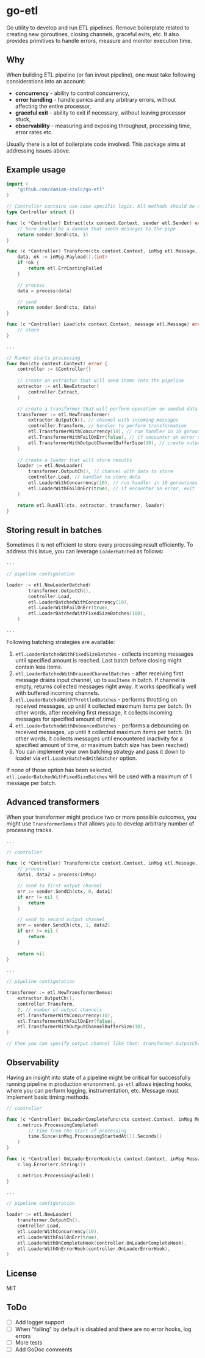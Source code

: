 # go-etl

Go utility to develop and run ETL pipelines. Remove boilerplate related to creating new goroutines, closing channels, graceful exits, etc. It also provides primitives to handle errors, measure and monitor execution time.

## Why

When building ETL pipeline (or fan in/out pipeline), one must take following considerations into an account:

* **concurrency** - ability to control concurrency,
* **error handling** - handle panics and any arbitrary errors, without affecting the entire processor,
* **graceful exit** - ability to exit if necessary, without leaving processor stuck,
* **observability** - measuring and exposing throughput, processing time, error rates etc.

Usually there is a lot of boilerplate code involved. This package aims at addressing issues above.

## Example usage

```go
import (
    "github.com/damian-szulc/go-etl"
)

// Controller contains use-case specific logic. All methods should be safe to run concurrently
type Controller struct {}

func (c *Controller) Extract(ctx context.Context, sender etl.Sender) error {
    // here should be a daemon that seeds messages to the pipe
    return sender.Send(ctx, 1)
}

func (c *Controller) Transform(ctx context.Context, inMsg etl.Message, sender etl.Sender) error {
    data, ok := inMsg.Payload().(int)
    if !ok {
        return etl.ErrCastingFailed
    }

    // process
    data = process(data)

    // send
    return sender.Send(ctx, data)
}

func (c *Controller) Load(ctx context.Context, message etl.Message) error {
    // store
}

...

// Runner starts processing
func Run(ctx context.Context) error {
    controller := &Controller{}
    
    // create an extractor that will seed items into the pipeline
    extractor := etl.NewExtractor(
        controller.Extract,
    )

    // create a transformer that will perform operation on seeded data
    transformer := etl.NewTransformer(
        extractor.OutputCh(), // channel with incoming messages 
        controller.Transform, // handler to perform transformation
        etl.TransformerWithConcurrency(10), // run handler in 10 goroutines
        etl.TransformerWithFailOnErr(false), // if encounter an error during processing, ignore it. By default it exits processing
        etl.TransformerWithOutputChannelBufferSize(10), // create output channel with buffer size of 10
    )
    
    // create a loader that will store results 
    loader := etl.NewLoader(
        transformer.OutputCh(), // channel with data to store
        controller.Load, // handler to store data
        etl.LoaderWithConcurrency(10), // run handler in 10 goroutines
        etl.LoaderWithFailOnErr(true), // if encounter an error, exit
    )

    return etl.RunAll(ctx, extractor, transformer, loader)
}
```

## Storing result in batches

Sometimes it is not efficient to store every processing result efficiently. To address this issue, you can leverage `LoaderBatched` as follows:

```go
...
   
// pipeline configuration

loader := etl.NewLoaderBatched(
        transformer.OutputCh(),
        controller.Load,
        etl.LoaderBatchedWithConcurrency(10),
        etl.LoaderWithFailOnErr(true),
        etl.LoaderBatchedWithFixedSizeBatches(100),
    )

...
```

Following batching strategies are available:

1. `etl.LoaderBatchedWithFixedSizeBatches` - collects incoming messages until specified amount is reached. Last batch before closing might contain less items. 
2. `etl.LoaderBatchedWithDrainedChannelBatches` - after receiving first message drains input channel, up to `maxItems` in batch. If channel is empty, returns collected messages right away. It works specifically well with buffered incoming channels.
3. `etl.LoaderBatchedWithThrottledBatches` - performs throttling on received messages, up until it collected maximum items per batch. (In other words, after receiving first message, it collects incoming messages for specified amount of time) 
4. `etl.LoaderBatchedWithDebouncedBatches` - performs a debouncing on received messages, up until it collected maximum items per batch. (In other words, it collects messages until encountered inactivity for a specified amount of time, or maximum batch size has been reached) 
5. You can implement your own batching strategy and pass it down to loader via `etl.LoaderBatchedWithBatcher` option.

If none of those option has been selected, `etl.LoaderBatchedWithFixedSizeBatches` will be used with a maximum of 1 message per batch. 

## Advanced transformers

When your transformer might produce two or more possible outcomes, you might use `TransformerDemux` that allows you to develop arbitrary number of processing tracks.

```go
...   

// controller

func (c *Controller) Transform(ctx context.Context, inMsg etl.Message, sender etl.Sender) error {
    // process
    data1, data2 = process(inMsg)

    // send to first output channel
    err := sender.SendCh(ctx, 0, data1)
    if err != nil {
        return
    }

    // send to second output channel
    err = sender.SendCh(ctx, 1, data2)
    if err != nil {
        return
    }
    
    return nil
}

...

// pipeline configuration

transformer := etl.NewTransformerDemux(
    extractor.OutputCh(),
    controller.Transform,
    2, // number of output channels
    etl.TransformerWithConcurrency(10),
    etl.TransformerWithFailOnErr(false),
    etl.TransformerWithOutputChannelBufferSize(10),
)

// then you can specify output channel like that: transformer.OutputCh(0), transformer.OutputCh(1) 
``` 

## Observability

Having an insight into state of a pipeline might be critical for successfully running pipeline in production environment. `go-etl` allows injecting hooks, where you can perform logging, instrumentation, etc. Message must implement basic timing methods.

```go
// controller

func (c *Controller) OnLoaderCompletefunc(ctx context.Context, inMsg Message) {
    c.metrics.ProcessingCompleted(
        // time from the start of processing
        time.Since(inMsg.ProcessingStartedAt()).Seconds()
    )
}

func (c *Controller) OnLoaderErrorHook(ctx context.Context, inMsg Message, err error) {
    c.log.Error(err.String())

    c.metrics.ProcessingFailed()
}

...

// pipeline configuration

loader := etl.NewLoader(
    transformer.OutputCh(),
    controller.Load,
    etl.LoaderWithConcurrency(10),
    etl.LoaderWithFailOnErr(true),
    etl.LoaderWithOnCompleteHook(controller.OnLoaderCompleteHook),
    etl.LoaderWithOnErrorHook(controller.OnLoaderErrorHook),
)
```

## License

MIT 

## ToDo

- [ ] Add logger support
- [ ] When "failing" by default is disabled and there are no error hooks, log errors
- [ ] More tests
- [ ] Add GoDoc comments
